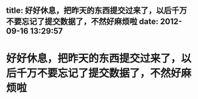 title: 好好休息，把昨天的东西提交过来了，以后千万不要忘记了提交数据了，不然好麻烦啦
date: 2012-09-16 13:29:57
---

<h1>
	好好休息，把昨天的东西提交过来了，以后千万不要忘记了提交数据了，不然好麻烦啦
</h1>